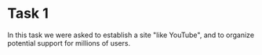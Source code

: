 # Task 1
In this task we were asked to establish a site "like YouTube", and to organize potential support for millions of users.
